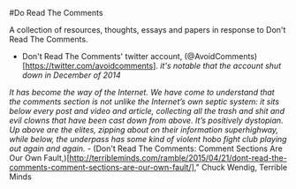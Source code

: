 #Do Read The Comments

A collection of resources, thoughts, essays and papers in response to Don't Read The Comments. 

* Don't Read The Comments' twitter account, (@AvoidComments)[https://twitter.com/avoidcomments]. *it's notable that the account shut down in December of 2014*


*It has become the way of the Internet. We have come to understand that the comments section is not unlike the Internet’s own septic system: it sits below every post and video and article, collecting all the trash and shit and evil clowns that have been cast down from above. It’s positively dystopian. Up above are the elites, zipping about on their information superhighway, while below, the underpass has some kind of violent hobo fight club playing out again and again.* - (Don't Read The Comments: Comment Sections Are Our Own Fault,)[http://terribleminds.com/ramble/2015/04/21/dont-read-the-comments-comment-sections-are-our-own-fault/]," Chuck Wendig, Terrible Minds